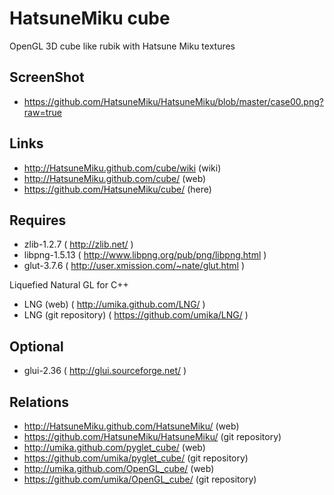 HatsuneMiku cube
================

OpenGL 3D cube like rubik with Hatsune Miku textures

ScreenShot
----------

 * https://github.com/HatsuneMiku/HatsuneMiku/blob/master/case00.png?raw=true

Links
-----

 * http://HatsuneMiku.github.com/cube/wiki (wiki)
 * http://HatsuneMiku.github.com/cube/ (web)
 * https://github.com/HatsuneMiku/cube/ (here)

Requires
--------

 * zlib-1.2.7 ( http://zlib.net/ )
 * libpng-1.5.13 ( http://www.libpng.org/pub/png/libpng.html )
 * glut-3.7.6 ( http://user.xmission.com/~nate/glut.html )

Liquefied Natural GL for C++

 * LNG (web) ( http://umika.github.com/LNG/ )
 * LNG (git repository) ( https://github.com/umika/LNG/ )

Optional
--------

 * glui-2.36 ( http://glui.sourceforge.net/ )

Relations
---------

 * http://HatsuneMiku.github.com/HatsuneMiku/ (web)
 * https://github.com/HatsuneMiku/HatsuneMiku/ (git repository)
 * http://umika.github.com/pyglet_cube/ (web)
 * https://github.com/umika/pyglet_cube/ (git repository)
 * http://umika.github.com/OpenGL_cube/ (web)
 * https://github.com/umika/OpenGL_cube/ (git repository)
